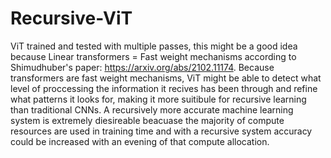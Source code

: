 # Recursive-ViT
ViT trained and tested with multiple passes, this might be a good idea because Linear transformers = Fast weight mechanisms according to Shimudhuber's paper: 
https://arxiv.org/abs/2102.11174. Because transformers are fast weight mechanisms, ViT might be able to detect what level of proccessing the information it recives has been 
through and refine what patterns it looks for, making it more suitibule for recursive learning than traditional CNNs. A recursively more accurate machine learning system is 
extremely diesireable beacuase the majority of compute resources are used in training time and with a recursive system accuracy could be increased with an evening of that compute 
allocation.
